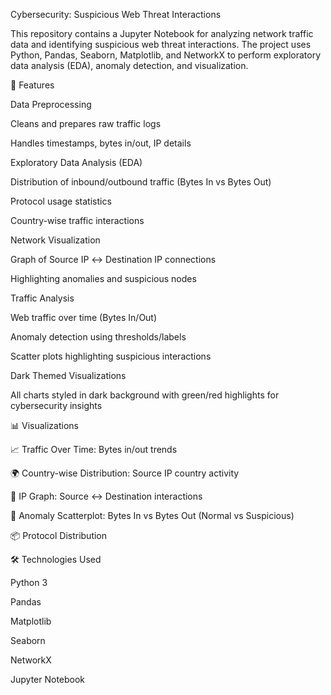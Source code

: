 Cybersecurity: Suspicious Web Threat Interactions

This repository contains a Jupyter Notebook for analyzing network traffic data and identifying suspicious web threat interactions. The project uses Python, Pandas, Seaborn, Matplotlib, and NetworkX to perform exploratory data analysis (EDA), anomaly detection, and visualization.

📌 Features

Data Preprocessing

Cleans and prepares raw traffic logs

Handles timestamps, bytes in/out, IP details

Exploratory Data Analysis (EDA)

Distribution of inbound/outbound traffic (Bytes In vs Bytes Out)

Protocol usage statistics

Country-wise traffic interactions

Network Visualization

Graph of Source IP ↔ Destination IP connections

Highlighting anomalies and suspicious nodes

Traffic Analysis

Web traffic over time (Bytes In/Out)

Anomaly detection using thresholds/labels

Scatter plots highlighting suspicious interactions

Dark Themed Visualizations

All charts styled in dark background with green/red highlights for cybersecurity insights

📊 Visualizations

📈 Traffic Over Time: Bytes in/out trends

🌍 Country-wise Distribution: Source IP country activity

🔗 IP Graph: Source ↔ Destination interactions

🚨 Anomaly Scatterplot: Bytes In vs Bytes Out (Normal vs Suspicious)

📦 Protocol Distribution

🛠️ Technologies Used

Python 3

Pandas

Matplotlib

Seaborn

NetworkX

Jupyter Notebook
